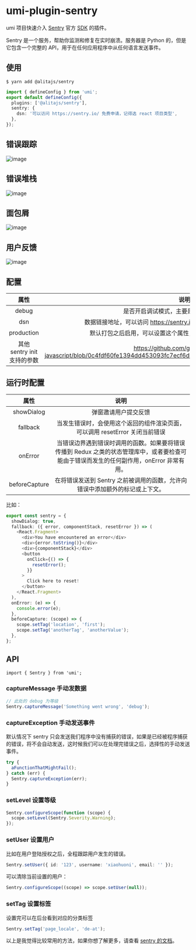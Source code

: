 # umi-plugin-sentry

umi 项目快速介入 [Sentry](https://github.com/getsentry/sentry) 官方 [SDK](https://github.com/getsentry/sentry-javascript) 的插件。

Sentry 是一个服务，帮助你监测和修复在实时崩溃。服务器是 Python 的，但是它包含一个完整的 API，用于在任何应用程序中从任何语言发送事件。

## 使用

```base
$ yarn add @alitajs/sentry
```

```ts
import { defineConfig } from 'umi';
export default defineConfig({
  plugins: ['@alitajs/sentry'],
  sentry: {
    dsn: '可以访问 https://sentry.io/ 免费申请，记得选 react 项目类型',
  },
});
```

## 错误跟踪

![image](https://user-images.githubusercontent.com/11746742/118098421-78894e80-b406-11eb-92b2-c05a6788dce6.png)

## 错误堆栈

![image](https://user-images.githubusercontent.com/11746742/118098813-f6e5f080-b406-11eb-9257-cea293b92685.png)

## 面包屑

![image](https://user-images.githubusercontent.com/11746742/118099128-65c34980-b407-11eb-9f42-3e238bb820c1.png)

## 用户反馈

![image](https://user-images.githubusercontent.com/11746742/118099037-47f5e480-b407-11eb-86b2-f5b791d298fa.png)

## 配置

|            属性             |                                                              说明                                                              |
| :-------------------------: | :----------------------------------------------------------------------------------------------------------------------------: |
|            debug            |                                           是否开启调试模式，主要是发送之前会打印数据                                           |
|             dsn             |                           数据链接地址，可以访问 https://sentry.io/ 免费申请，记得选 react 项目类型                            |
|         production          |                               默认打包之后启用，可以设置这个属性，来在开发环境演示 sentry 功能。                               |
| 其他 sentry init 支持的参数 | https://github.com/getsentry/sentry-javascript/blob/0c4fdf60fe1394dd453093fc7ecf6d95ccee070f/packages/types/src/options.ts#L10 |

## 运行时配置

|     属性      |                                                                   说明                                                                    |
| :-----------: | :---------------------------------------------------------------------------------------------------------------------------------------: |
|  showDialog   |                                                           弹窗邀请用户提交反馈                                                            |
|   fallback    |                               当发生错误时，会使用这个返回的组件渲染页面，可以调用 resetError 关闭当前错误                                |
|    onError    | 当错误边界遇到错误时调用的函数。如果要将错误传播到 Redux 之类的状态管理库中，或者要检查可能由于错误而发生的任何副作用，onError 非常有用。 |
| beforeCapture |                               在将错误发送到 Sentry 之前被调用的函数，允许向错误中添加额外的标记或上下文。                                |

比如：

```ts
export const sentry = {
  showDialog: true,
  fallback: ({ error, componentStack, resetError }) => (
    <React.Fragment>
      <div>You have encountered an error</div>
      <div>{error.toString()}</div>
      <div>{componentStack}</div>
      <button
        onClick={() => {
          resetError();
        }}
      >
        Click here to reset!
      </button>
    </React.Fragment>
  ),
  onError: (e) => {
    console.error(e);
  },
  beforeCapture: (scope) => {
    scope.setTag('location', 'first');
    scope.setTag('anotherTag', 'anotherValue');
  },
};
```

## API

`import { Sentry } from 'umi';`

### captureMessage 手动发数据

```ts
// 此处的 debug 为等级
Sentry.captureMessage('Something went wrong', 'debug');
```

### captureException 手动发送事件

默认情况下 sentry 只会发送我们程序中没有捕获的错误，如果是已经被程序捕获的错误，将不会自动发送，这时候我们可以在处理完错误之后，选择性的手动发送事件。

```ts
try {
  aFunctionThatMightFail();
} catch (err) {
  Sentry.captureException(err);
}
```

### setLevel 设置等级

```ts
Sentry.configureScope(function (scope) {
  scope.setLevel(Sentry.Severity.Warning);
});
```

### setUser 设置用户

比如在用户登陆授权之后，全程跟踪用户发生的错误。

```ts
Sentry.setUser({ id: '123', username: 'xiaohuoni', email: '' });
```

可以清除当前设置的用户：

```ts
Sentry.configureScope((scope) => scope.setUser(null));
```

### setTag 设置标签

设置完可以在后台看到对应的分类标签

```ts
Sentry.setTag('page_locale', 'de-at');
```

以上是我觉得比较常用的方法，如果你想了解更多，请查看 [sentry 的文档](https://docs.sentry.io/platforms/javascript/guides/react/#monitor-performance)。
